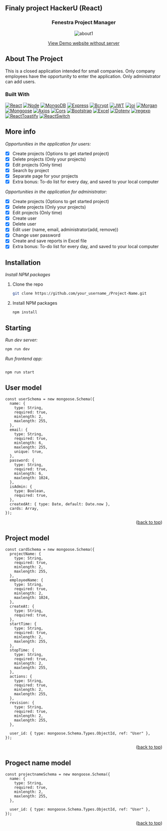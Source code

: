 <!-- Improved compatibility of back to top link: See: https://github.com/othneildrew/Best-README-Template/pull/73 -->

<a name="readme-top"></a>

<!---->

## Finaly project HackerU (React)

<div align="center">
  <a href=""https://github.com/alexkuf/reactFinalyProject/assets/111445523/15e6980d-55e5-4587-b10d-7e43965f66f8">
  </a>

  <h3 align="center">Fenestra Project Manager</h3>

![about1](https://github.com/alexkuf/reactFinalyProject/assets/111445523/a4ea90de-1121-4d42-9485-156fd04aa9fe)

<a
href="https://animated-halva-f26411.netlify.app/">View Demo website without server</a>

</div>
<!-- ABOUT THE PROJECT -->

## About The Project

This is a closed application intended for small companies. Only
company employees have the opportunity to enter the application.
Only administrator can add users.

### Built With

[![React][React.js]][React-url] [![Node][Node.js]][Node-url] [![MongoDB][MongoDB]][MongoDB-url] [![Express][Express.js]][Express-url] [![Bcrypt][Bcrypt.js]][Bcrypt-url] [![JWT][JWT]][JWT-url] [![joi][joi]][joi-url] [![Morgan][Morgan]][Morgan-url]
[![Mongoose][Mongoose.js]][Mongoose-url] [![Axios][Axios]][Axios-url] [![Cors][Cors]][Cors-url] [![Bootstrap][Bootstrap]][Bootstrap-url]
[![Excel][Excel]][Excel-url] [![Dotenv][Dotenv]][Dotenv-url] [![regexp][regexp]][regexp-url] [![ReactToastify][ReactToastify]][ReactToastify-url] [![ReactSwitch][ReactSwitch]][ReactSwitch-url]

<!-- GETTING STARTED -->

## More info

_Opportunities in the application for users:_

- [x] Create projects (Options to get started project)
- [x] Delete projects (Only your projects)
- [x] Edit projects (Only time)
- [x] Search by project
- [x] Separate page for your projects
- [x] Extra bonus: To-do list for every day, and saved to your
      local computer

_Opportunities in the application for administrator:_

- [x] Create projects (Options to get started project)
- [x] Delete projects (Only your projects)
- [x] Edit projects (Only time)
- [x] Create user
- [x] Delete user
- [x] Edit user (name, email, administrator(add, remove))
- [x] Change user password
- [x] Create and save reports in Excel file
- [x] Extra bonus: To-do list for every day, and saved to your
      local computer

## Installation

_Install NPM packages_

1. Clone the repo
   ```sh
   git clone https://github.com/your_username_/Project-Name.git
   ```
2. Install NPM packages
   ```sh
   npm install
   ```

## Starting

_Run dev server:_

```sh
npm run dev
```

_Run frontend app:_

```sh

npm run start
```

## User model

```
const userSchema = new mongoose.Schema({
  name: {
    type: String,
    required: true,
    minlength: 2,
    maxlength: 255,
  },
  email: {
    type: String,
    required: true,
    minlength: 6,
    maxlength: 255,
    unique: true,
  },
  password: {
    type: String,
    required: true,
    minlength: 6,
    maxlength: 1024,
  },
  isAdmin: {
    type: Boolean,
    required: true,
  },
  createdAt: { type: Date, default: Date.now },
  cards: Array,
});
```

<p align="right">(<a href="#readme-top">back to top</a>)</p>

## Project model

```
const cardSchema = new mongoose.Schema({
  projectName: {
    type: String,
    required: true,
    minlength: 2,
    maxlength: 255,
  },
  employeeName: {
    type: String,
    required: true,
    minlength: 2,
    maxlength: 1024,
  },
  createAt: {
    type: String,
    required: true,
  },
  startTime: {
    type: String,
    required: true,
    minlength: 2,
    maxlength: 255,
  },
  stopTime: {
    type: String,
    required: true,
    minlength: 2,
    maxlength: 255,
  },
  actions: {
    type: String,
    required: true,
    minlength: 2,
    maxlength: 255,
  },
  revision: {
    type: String,
    required: true,
    minlength: 2,
    maxlength: 255,
  },

  user_id: { type: mongoose.Schema.Types.ObjectId, ref: "User" },
});
```

<p align="right">(<a href="#readme-top">back to top</a>)</p>

## Progect name model

```
const projectnameSchema = new mongoose.Schema({
  name: {
    type: String,
    required: true,
    minlength: 2,
    maxlength: 255,
  },

  user_id: { type: mongoose.Schema.Types.ObjectId, ref: "User" },
});

```

<p align="right">(<a href="#readme-top">back to top</a>)</p>

<!-- MARKDOWN LINKS & IMAGES -->
<!-- https://www.markdownguide.org/basic-syntax/#reference-style-links -->

[React.js]: https://img.shields.io/badge/React-20232A?style=for-the-badge&logo=react&logoColor=61DAFB
[React-url]: https://reactjs.org/
[Node.js]: https://img.shields.io/badge/node.js-000000?style=for-the-badge&logo=nextdotjs&logoColor=white
[Node-url]: https://nodejs.org/
[MongoDB]: https://img.shields.io/badge/mongoDB/Atlas-20232A?style=for-the-badge&logo=mongoDB&logoColor=green
[MongoDB-url]: https://www.mongodb.com/
[Express.js]: https://img.shields.io/badge/Express.js-35495E?style=for-the-badge&logo=expressjs&logoColor=4FC08D
[Express-url]: https://expressjs.com/
[Bcrypt.js]: https://img.shields.io/badge/Bcrypt.js-DD0031?style=for-the-badge&logo=bcrypt&logoColor=white
[Bcrypt-url]: https://yepcode.io/
[JWT]: https://img.shields.io/badge/JWT-4A4A55?style=for-the-badge&logo=jwt&logoColor=FF3E00
[JWT-url]: https://jwt.io/
[joi]: https://img.shields.io/badge/joi-FF2D20?style=for-the-badge&logo=joil&logoColor=white
[joi-url]: https://joi.dev/
[Morgan]: https://img.shields.io/badge/Morgan-563D7C?style=for-the-badge&logo=morgan&logoColor=white
[Morgan-url]: https://coralogix.com/
[Mongoose.js]: https://img.shields.io/badge/Mongoose-0769AD?style=for-the-badge&logo=mongoose&logoColor=white
[Mongoose-url]: https://mongoosejs.com/
[Axios]: https://img.shields.io/badge/Axios-8A2BE2?style=for-the-badge&logo=Axios&logoColor=white
[Axios-url]: https://www.npmjs.com/package/axios
[Cors]: https://img.shields.io/badge/Cors-0769AD?style=for-the-badge&logo=cors&logoColor=white
[Cors-url]: https://www.npmjs.com/package/cors
[Bootstrap]: https://img.shields.io/badge/Bootstrap-0769AD?style=for-the-badge&logo=Bootstrap&logoColor=white
[Bootstrap-url]: https://getbootstrap.com/
[Excel]: https://img.shields.io/badge/Excel(xlsx)-44cc11?style=for-the-badge&logo=Excel(xlsx)&logoColor=green
[Excel-url]: https://www.npmjs.com/package/xlsx
[Dotenv]: https://img.shields.io/badge/.env-ecd53f?style=for-the-badge&logo=.env&logoColor=white
[Dotenv-url]: https://www.npmjs.com/package/dotenv
[regexp]: https://img.shields.io/badge/RegExP(.*)-e75223?style=for-the-badge&logo=RegExP(.*)&logoColor=green
[regexp-url]: https://www.npmjs.com/package/regexp
[ReactToastify]: https://img.shields.io/badge/React-(Toastify)-e75223?style=for-the-badge&logo=React-(Toastify)&logoColor=e75223
[ReactToastify-url]: https://www.npmjs.com/package/react-toastify
[ReactSwitch]: https://img.shields.io/badge/React-(switch)-0769AD?style=for-the-badge&logo=React-(switch)&logoColor=0769AD
[ReactSwitch-url]: https://www.npmjs.com/package/react-switch
